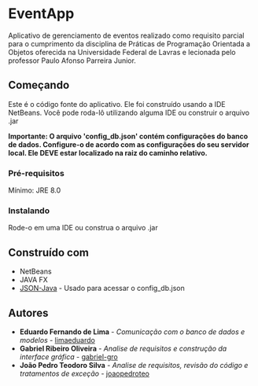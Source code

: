 # EventApp

Aplicativo de gerenciamento de eventos realizado como requisito parcial para o cumprimento da disciplina de Práticas de Programação Orientada a Objetos oferecida na Universidade Federal de Lavras e lecionada pelo professor Paulo Afonso Parreira Junior.

## Começando

Este é o código fonte do aplicativo. Ele foi construído usando a IDE NetBeans. Você pode roda-lô utilizando alguma IDE ou construir o arquivo .jar

**Importante: O arquivo 'config_db.json' contém configurações do banco de dados. Configure-o de acordo com as configurações do seu servidor local. Ele DEVE estar localizado na raiz do caminho relativo.**

### Pré-requisitos

Mínimo: JRE 8.0

### Instalando

Rode-o em uma IDE ou construa o arquivo .jar

## Construído com

* NetBeans
* JAVA FX
* [JSON-Java](https://github.com/stleary/JSON-java) - Usado para acessar o config_db.json


## Autores

* **Eduardo Fernando de Lima** - *Comunicação com o banco de dados e modelos* - [limaeduardo](https://github.com/LimaEduardo)
* **Gabriel Ribeiro Oliveira** - *Analise de requisitos e construção da interface gráfica* - [gabriel-gro](https://github.com/gabriel-gro)
* **João Pedro Teodoro Silva** - *Analise de requisitos, revisão do código e tratamentos de exceção* - [joaopedroteo](https://github.com/joaopedroteo)

